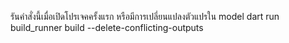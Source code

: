 รันคำสั่งนี้เมื่อเปิดโปรเจคครั้งแรก หรือมีการเปลี่ยนแปลงตัวแปรใน model
dart run build_runner build --delete-conflicting-outputs